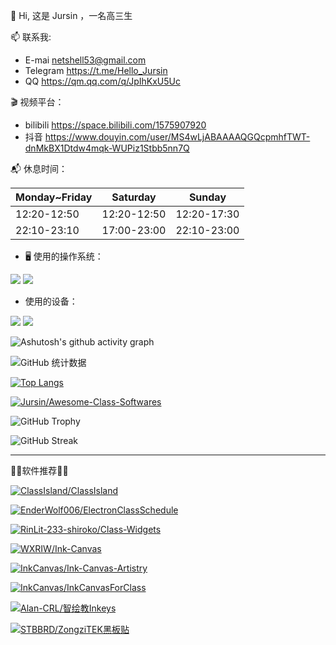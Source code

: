 👋 Hi, 这是 Jursin ，一名高三生

📫 联系我:
  - E-mai netshell53@gmail.com
  - Telegram https://t.me/Hello_Jursin
  - QQ https://qm.qq.com/q/JpIhKxU5Uc

🎬 视频平台：
  - bilibili https://space.bilibili.com/1575907920
  - 抖音 https://www.douyin.com/user/MS4wLjABAAAAQGQcpmhfTWT-dnMkBX1Dtdw4mqk-WUPiz1Stbb5nn7Q

📬 休息时间：

| **Monday~Friday** | **Saturday** | **Sunday** |
| - | - | - |
| 12:20-12:50 | 12:20-12:50 | 12:20-17:30 |
| 22:10-23:10 | 17:00-23:00 | 22:10-23:00 |

- 🖥 使用的操作系统：

![](https://img.shields.io/badge/Android-3DDC84?style=flat&logo=android&logoColor=white)
![](https://img.shields.io/badge/Windows-0078D6?style=flat)

- 使用的设备：

![](https://img.shields.io/badge/Redmi_Note_9-%23FF7E00?style=flat&logo=xiaomi&logoColor=white)
![](https://img.shields.io/badge/IdeaPad_15_ALC7-%23DA0807?style=flat&logo=lenovo&logoColor=white)

![Ashutosh's github activity graph](https://github-readme-activity-graph.vercel.app/graph?username=Jursin&theme=github-compact)

![GitHub 统计数据](https://github-readme-stats.vercel.app/api?username=Jursin&&show=reviews,discussions_started,discussions_answered,prs_merged,prs_merged_percentage&show_icons=true&include_all_commits=true&custom_title=Jursin的%20GitHub%20统计数据！&number_format=long&theme=default)

[![Top Langs](https://github-readme-stats.vercel.app/api/top-langs/?username=Jursin&layout=compact)](https://github.com/Jursin)

[![Jursin/Awesome-Class-Softwares](https://github-readme-stats.vercel.app/api/pin/?username=Jursin&repo=Awesome-Class-Softwares&show_owner=true)](https://github.com/Jursin/Awesome-Class-Softwares)

![GitHub Trophy](https://github-profile-trophy.vercel.app/?username=Jursin)

![GitHub Streak](https://github-readme-streak-stats.herokuapp.com/?user=Jursin)

---
🎉🌟软件推荐🌟🎉

[![ClassIsland/ClassIsland](https://github-readme-stats.vercel.app/api/pin/?username=ClassIsland&repo=ClassIsland)](https://github.com/ClassIsland/ClassIsland)

[![EnderWolf006/ElectronClassSchedule](https://github-readme-stats.vercel.app/api/pin/?username=EnderWolf006&repo=ElectronClassSchedule)](https://github.com/EnderWolf006/ElectronClassSchedule)

[![RinLit-233-shiroko/Class-Widgets](https://github-readme-stats.vercel.app/api/pin/?username=RinLit-233-shiroko&repo=Class-Widgets)](https://github.com/RinLit-233-shiroko/Class-Widgets)

[![WXRIW/Ink-Canvas](https://github-readme-stats.vercel.app/api/pin/?username=WXRIW&repo=Ink-Canvas)](https://github.com/WXRIW/Ink-Canvas)

[![InkCanvas/Ink-Canvas-Artistry](https://github-readme-stats.vercel.app/api/pin/?username=InkCanvas&repo=Ink-Canvas-Artistry)](https://github.com/InkCanvas/Ink-Canvas-Artistry)

[![InkCanvas/InkCanvasForClass](https://github-readme-stats.vercel.app/api/pin/?username=InkCanvas&repo=InkCanvasForClass)](https://github.com/InkCanvas/InkCanvasForClass)

[![Alan-CRL/智绘教Inkeys](https://github-readme-stats.vercel.app/api/pin/?username=Alan-CRL&repo=Inkeys)](https://github.com/Alan-CRL/Inkeys)

[![STBBRD/ZongziTEK黑板贴](https://github-readme-stats.vercel.app/api/pin/?username=STBBRD&repo=ZongziTEK-Blackboard-Sticker)](https://github.com/STBBRD/ZongziTEK-Blackboard-Sticker)
